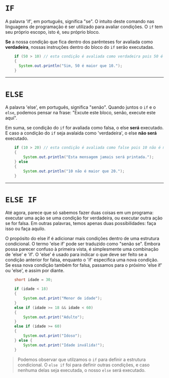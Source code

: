 # `IF`
A palavra 'if', em português, significa "se". O intuito deste comando nas linguagens de programação é ser utilizado para avaliar condições. O `if` tem seu próprio escopo, isto é, seu próprio bloco. 

__Se__ a nossa condição que fica dentro dos parênteses for avaliada como __verdadeira__, nossas instruções dentro do bloco do `if` serão executadas.

```java
    if (50 > 10) // esta condição é avaliada como verdadeira pois 50 é maior que 10.
    {
      System.out.println("Sim, 50 é maior que 10.");          
    }
```

_________________

# `ELSE`
A palavra 'else', em português, significa "senão". Quando juntos o `if` e o `else`, podemos pensar na frase:
"Excute este bloco, senão, execute este aqui". 

Em suma, se condição do `if` for avaliada como falsa, o else __será__ executado. 
E caso a condição do `if` seja avalaida como 'verdadeira', o else __não será__ executado.

```java
    if (10 > 20) // esta condição é avaliada como false pois 10 não é maior que 20.
    {
        System.out.println("Esta mensagem jamais será printada.");
    } else
    {
        System.out.println("10 não é maior que 20.");        
    }
```

_________________

# `ELSE IF` 
Até agora, parece que só sabemos fazer duas coisas em um programa: executar uma ação se uma condição for verdadeira, ou executar outra ação se for falsa. Em outras palavras, temos apenas duas possibilidades: faça isso ou faça aquilo.

O propósito do else if é adicionar mais condições dentro de uma estrutura condicional. O termo 'else if' pode ser traduzido como "senão se". Embora possa parecer confuso à primeira vista, é simplesmente uma combinação de 'else' e 'if'. O 'else' é usado para indicar o que deve ser feito se a condição anterior for falsa, enquanto o 'if' especifica uma nova condição. Se essa nova condição também for falsa, passamos para o próximo 'else if' ou 'else', e assim por diante.

```java
    short idade = 30;

    if (idade < 18)
    {
        System.out.print("Menor de idade");
    }
    else if (idade >= 18 && idade < 60)
    {
        System.out.print("Adulto");
    }
    else if (idade >= 60)
    {
        System.out.print("Idoso");
    } else {
        System.out.print("Idade inválida!");
    }
```

> Podemos observar que utilzamos o `if` para definir a estrutura condicional. O `else if` foi para definir outras condições, e caso nenhuma delas seja executada, o nosso `else` será executado. 



